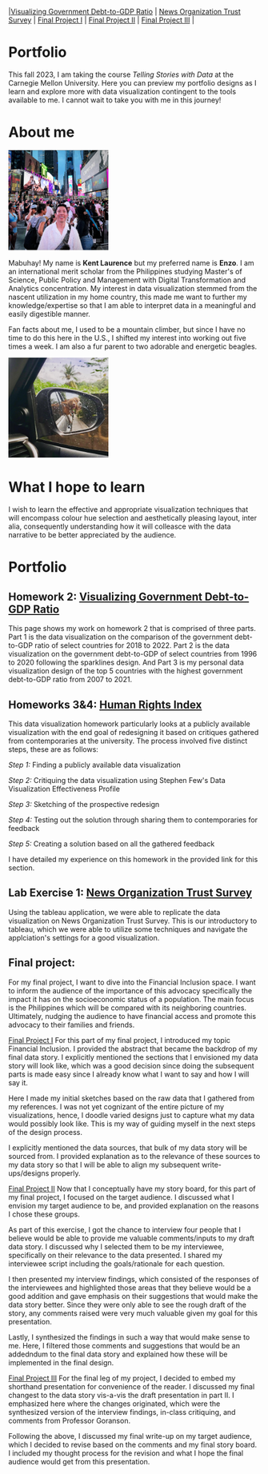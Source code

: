 |[Visualizing Government Debt-to-GDP Ratio](DataVisualizationPortfolioHW.md) | [News Organization Trust Survey](TrustinNewsOrganizations.md) | [Final Project I](final_project_PartI_EnzoRodriguez.md) | [Final Project II](final-project-part-two_EnzoRodriguez.md) | [Final Project III](final-project-part-three-EnzoRodriguez.md) |

# Portfolio
This fall 2023, I am taking the course *Telling Stories with Data* at the Carnegie Mellon University. Here you can preview my portfolio designs as I learn and explore more with data visualization contingent to the tools available to me. I cannot wait to take you with me in this journey!

# About me
<img src="ProPic.jpg" width="200"/> 

Mabuhay!  My name is **Kent Laurence** but my preferred name is **Enzo**. I am an international merit scholar from the Philippines studying Master's of Science, Public Policy and Management with Digital Transformation and Analytics concentration. My interest in data visualization stemmed from the nascent utilization in my home country, this made me want to further my knowledge/expertise so that I am able to interpret data in a meaningful and easily digestible manner.

Fan facts about me, I used to be a mountain climber, but since I have no time to do this here in the U.S., I shifted my interest into working out five times a week. I am also a fur parent to two adorable and energetic beagles. 

<img src="Beagles.jpg" width="200"/> 

# What I hope to learn
I wish to learn the effective and appropriate visualization techniques that will encompass colour hue selection and aesthetically pleasing layout, inter alia, consequently understanding how it will colleasce with the data narrative to be better appreciated by the audience.

# Portfolio

## Homework 2: [Visualizing Government Debt-to-GDP Ratio](DataVisualizationPortfolioHW.md)
This page shows my work on homework 2 that is comprised of three parts. Part 1 is the data visualization on the comparison of the government debt-to-GDP ratio of select countries for 2018 to 2022. Part 2 is the data visualization on the government debt-to-GDP of select countries from 1996 to 2020 following the sparklines design. And Part 3 is my personal data visualization design of the top 5 countries with the highest government debt-to-GDP ratio from 2007 to 2021.

## Homeworks 3&4: [Human Rights Index](HumanRightsIndexHW34.md)
This data visualization homework particularly looks at a publicly available visualization with the end goal of redesigning it based on critiques gathered from contemporaries at the university. The process involved five distinct steps, these are as follows:

*Step 1:* Finding a publicly available data visualization

*Step 2:* Critiquing the data visualization using Stephen Few's Data Visualization Effectiveness Profile

*Step 3:* Sketching of the prospective redesign

*Step 4:* Testing out the solution through sharing them to contemporaries for feedback

*Step 5:* Creating a solution based on all the gathered feedback

I have detailed my experience on this homework in the provided link for this section.

## Lab Exercise 1: [News Organization Trust Survey](TrustinNewsOrganizations.md)
Using the tableau application, we were able to replicate the data visualization on News Organization Trust Survey. This is our introductory to tableau, which we were able to utilize some techniques and navigate the applciation's settings for a good visualization.

## Final project: 
For my final project, I want to dive into the Financial Inclusion space. I want to inform the audience of the importance of this advocacy specifically the impact it has on the socioeconomic status of a population. The main focus is the Philippines which will be compared with its neighboring countries. Ultimately, nudging the audience to have financial access and promote this advocacy to their families and friends.

[Final Project I](final_project_PartI_EnzoRodriguez.md) 
For this part of my final project, I introduced my topic Financial Inclusion. I provided the abstract that became the backdrop of my final data story. I explicitly mentioned the sections that I envisioned my data story will look like, which was a good decision since doing the subsequent parts is made easy since I already know what I want to say and how I will say it.

Here I made my initial sketches based on the raw data that I gathered from my references. I was not yet cognizant of the entire picture of my visualizations, hence, I doodle varied designs just to capture what my data would possibly look like. This is my way of guiding myself in the next steps of the design process. 

I explicitly mentioned the data sources, that bulk of my data story will be sourced from. I provided explanation as to the relevance of these sources to my data story so that I will be able to align my subsequent write-ups/designs properly.

[Final Project II](final-project-part-two_EnzoRodriguez.md)
Now that I conceptually have my story board, for this part of my final project, I focused on the target audience. I discussed what I envision my target audience to be, and provided explanation on the reasons I chose these groups. 

As part of this exercise, I got the chance to interview four people that I believe would be able to provide me valuable comments/inputs to my draft data story. I discussed why I selected them to be my interviewee, specifically on their relevance to the data presented. I shared my interviewee script including the goals/rationale for each question.

I then presented my interview findings, which consisted of the responses of the interviewees and highlighted those areas that they believe would be a good addition and gave emphasis on their suggestions that would make the data story better. Since they were only able to see the rough draft of the story, any comments raised were very much valuable given my goal for this presentation.

Lastly, I synthesized the findings in such a way that would make sense to me. Here, I filtered those comments and suggestions that would be an addedndum to the final data story and explained how these will be implemented in the final design.

[Final Project III](final-project-part-three-EnzoRodriguez.md)
For the final leg of my project, I decided to embed my shorthand presentation for convenience of the reader. I discussed my final changest to the data story vis-a-vis the draft presentation in part II. I emphasized here where the changes originated, which were the synthesized version of the interview findings, in-class critiquing, and comments from Professor Goranson.

Following the above, I discussed my final write-up on my target audience, which I decided to revise based on the comments and my final story board. I included my thought process for the revision and what I hope the final audience would get from this presentation.
